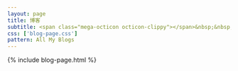 ```yaml
---
layout: page
title: 博客
subtitle: <span class="mega-octicon octicon-clippy"></span>&nbsp;&nbsp; 记录所学知识
css: ['blog-page.css']
pattern: All My Blogs
---
```

{% include blog-page.html %}